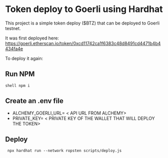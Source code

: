 # Token deploy to Goerli using Hardhat

This project is a simple token deploy ($BTZ) that can be deployed to Goerli testnet.

It was first deployed here:
https://goerli.etherscan.io/token/0xcd11742ca1f6383c48d8491cd4471b4b4434fa4e


To deploy it again:

## Run NPM 
```shell npm i ```

## Create an .env file
- ALCHEMY_GOERLI_URL= < API URL FROM ALCHEMY>
- PRIVATE_KEY= < PRIVATE KEY OF THE WALLET THAT WILL DEPLOY THE TOKEN>

## Deploy
```  npx hardhat run --network ropsten scripts/deploy.js ```